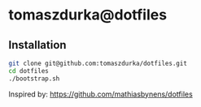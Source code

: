# tomaszdurka@dotfiles

## Installation
```bash
git clone git@github.com:tomaszdurka/dotfiles.git
cd dotfiles
./bootstrap.sh
```

Inspired by:
https://github.com/mathiasbynens/dotfiles
